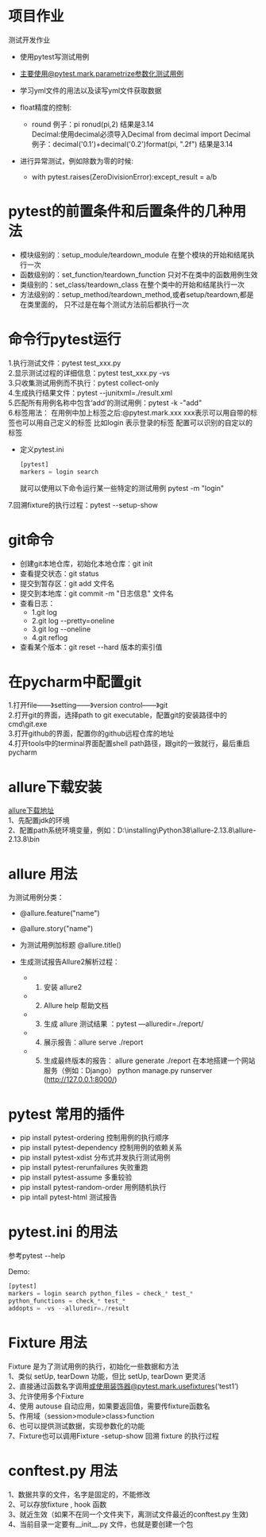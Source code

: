 # 项目作业

测试开发作业

* 使用pytest写测试用例
* 主要使用@pytest.mark.parametrize参数化测试用例
* 学习yml文件的用法以及读写yml文件获取数据
* float精度的控制:
  * round 例子：pi ronud(pi,2) 结果是3.14  
    Decimal:使用decimal必须导入Decimal from decimal import Decimal 例子：decimal('0.1')+decimal('0.2')format(pi, ".2f") 结果是3.14

* 进行异常测试，例如除数为零的时候:
  * with pytest.raises(ZeroDivisionError):except_result = a/b

# pytest的前置条件和后置条件的几种用法

* 模块级别的：setup_module/teardown_module 在整个模块的开始和结尾执行一次
* 函数级别的：set_function/teardown_function 只对不在类中的函数用例生效
* 类级别的：set_class/teardown_class 在整个类中的开始和结尾执行一次
* 方法级别的：setup_method/teardown_method,或者setup/teardown,都是在类里面的， 只不过是在每个测试方法前后都执行一次

# 命令行pytest运行

1.执行测试文件：pytest test_xxx.py  
2.显示测试过程的详细信息：pytest test_xxx.py -vs  
3.只收集测试用例而不执行：pytest collect-only  
4.生成执行结果文件：pytest --junitxml=./result.xml  
5.匹配所有用例名称中包含‘add’的测试用例：pytest -k -"add"  
6.标签用法： 在用例中加上标签之后:@pytest.mark.xxx xxx表示可以用自带的标签也可以用自己定义的标签 比如login 表示登录的标签 配置可以识别的自定以的标签

* 定义pytest.ini
  ```python 
  [pytest]
  markers = login search 
  ```

    就可以使用以下命令运行某一些特定的测试用例 pytest -m "login"  

7.回溯fixture的执行过程：pytest --setup-show

# git命令

* 创建git本地仓库，初始化本地仓库：git init
* 查看提交状态：git status
* 提交到暂存区：git add 文件名
* 提交到本地库：git commit -m "日志信息"  文件名
* 查看日志：
  * 1.git log
  * 2.git log --pretty=oneline
  * 3.git log --oneline
  * 4.git reflog
* 查看某个版本：git reset --hard 版本的索引值

# 在pycharm中配置git

1.打开file——》setting——》version control——》git  
2.打开git的界面，选择path to git executable，配置git的安装路径中的cmd\git.exe  
3.打开github的界面，配置你的github远程仓库的地址  
4.打开tools中的terminal界面配置shell path路径，跟git的一致就行，最后重启pycharm

# allure下载安装

[allure下载地址](https://github.com/allure-framework/allure2/releases/tag/2.13.8)  
1、先配置jdk的环境  
2、配置path系统环境变量，例如：D:\installing\Python38\allure-2.13.8\allure-2.13.8\bin

# allure 用法

为测试用例分类：

* @allure.feature("name")
* @allure.story("name")
* 为测试用例加标题 @allure.title()
* 生成测试报告Allure2解析过程：

  *
    1. 安装 allure2
  *
    2. Allure help 帮助文档
  *
    3. 生成 allure 测试结果 ：pytest —alluredir=./report/
  *
    4. 展示报告：allure serve ./report
  *
    5. 生成最终版本的报告： allure generate ./report 在本地搭建一个网站服务（例如：Django） python manage.py runserver  (http://127.0.0.1:8000/)

# pytest 常用的插件

* pip install pytest-ordering 控制用例的执行顺序
* pip install pytest-dependency 控制用例的依赖关系
* pip install pytest-xdist 分布式并发执行测试用例
* pip install pytest-rerunfailures 失败重跑
* pip install pytest-assume 多重较验
* pip install pytest-random-order 用例随机执行
* pip intall pytest-html 测试报告

# pytest.ini 的用法

参考pytest --help

Demo:

```python 
[pytest] 
markers = login search python_files = check_* test_*  
python_functions = check_* test_*  
addopts = -vs --alluredir=./result
```

# Fixture 用法

Fixture 是为了测试⽤例的执⾏，初始化⼀些数据和⽅法  
1、类似 setUp, tearDown 功能，但⽐ setUp, tearDown 更灵活  
2、直接通过函数名字调⽤或使用装饰器@pytest.mark.usefixtures(‘test1’)  
3、允许使用多个Fixture  
4、使用 autouse 自动应用，如果要返回值，需要传fixture函数名  
5、作用域（session>module>class>function  
6、也可以提供测试数据，实现参数化的功能  
7、Fixture也可以调用Fixture -setup-show 回溯 fixture 的执行过程

# conftest.py 用法

1、数据共享的文件，名字是固定的，不能修改  
2、可以存放fixture , hook 函数  
3、就近生效（如果不在同一个文件夹下，离测试文件最近的conftest.py 生效)  
4、当前目录一定要有__init__.py 文件，也就是要创建一个包
